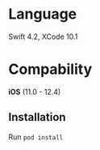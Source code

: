 
# Language
Swift 4.2, XCode 10.1

# Compability 
**iOS** (11.0 - 12.4)

## Installation
Run `pod install`

